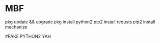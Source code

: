 # MBF
pkg update && upgrade
pkg install python2
pip2 install requsts
pip2 install mechanize

#PAKE PYTHON2 YAH

